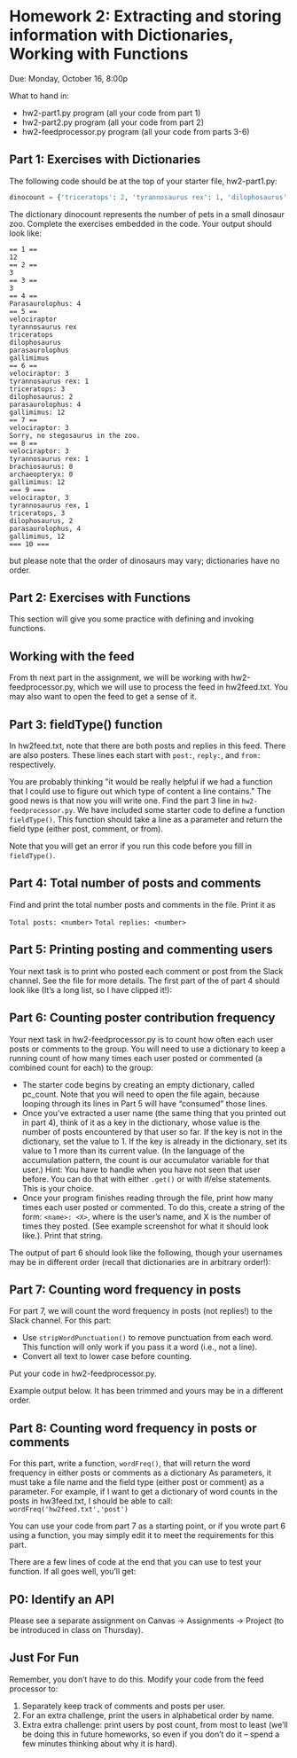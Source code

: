 # Homework 2: Extracting and storing information with Dictionaries, Working with Functions

Due: 	Monday, October 16, 8:00p 

What to hand in:
* hw2-part1.py program (all your code from part 1)
* hw2-part2.py program (all your code from part 2)
* hw2-feedprocessor.py program (all your code from parts 3-6)

## Part 1: Exercises with Dictionaries
The following code should be at the top of your starter file, hw2-part1.py:

```python
dinocount = {'triceratops': 2, 'tyrannosaurus rex': 1, 'dilophosaurus': 2, 'parasaurolophus': 3, 'gallimimus': 12}
```

The dictionary dinocount represents the number of pets in a small dinosaur zoo. Complete the exercises embedded in the code. 
Your output should look like:

```
== 1 ==
12
== 2 ==
3
== 3 ==
3
== 4 ==
Parasaurolophus: 4
== 5 ==
velociraptor
tyrannosaurus rex
triceratops
dilophosaurus
parasaurolophus
gallimimus
== 6 ==
velociraptor: 3
tyrannosaurus rex: 1
triceratops: 3
dilophosaurus: 2
parasaurolophus: 4
gallimimus: 12
== 7 ==
velociraptor: 3
Sorry, no stegosaurus in the zoo.
== 8 ==
velociraptor: 3
tyrannosaurus rex: 1
brachiosaurus: 0
archaeopteryx: 0
gallimimus: 12
=== 9 ===
velociraptor, 3
tyrannosaurus rex, 1
triceratops, 3
dilophosaurus, 2
parasaurolophus, 4
gallimimus, 12
=== 10 ===
```

but please note that the order of dinosaurs may vary; dictionaries have no order.

## Part 2: Exercises with Functions
This section will give you some practice with defining and invoking functions.

## Working with the feed
From th next part in the assignment, we will be working with hw2-feedprocessor.py, which we will use to process the feed in hw2feed.txt. You may also want to open the feed to get a sense of it. 

## Part 3: fieldType() function
In hw2feed.txt, note that there are both posts and replies in this feed. There are also posters. These lines each start with `post:`, `reply:`, and `from:` respectively.

You are probably thinking "it would be really helpful if we had a function that I could use to figure out which type of content a line contains." The good news is that now you will write one. Find the part 3 line in `hw2-feedprocessor.py`. We have included some starter code to define a function `fieldType()`. This function should take a line as a parameter and return the field type (either post, comment, or from).

Note that you will get an error if you run this code before you fill in `fieldType()`.

## Part 4: Total number of posts and comments
Find and print the total number posts and comments in the file. Print it as

`Total posts: <number>`
`Total replies: <number>`

## Part 5: Printing posting and commenting users
Your next task is to print who posted each comment or post from the Slack channel. See the file for more details.
The first part of the of part 4 should look like (It’s a long list, so I have clipped it!):  

## Part 6: Counting poster contribution frequency
Your next task in hw2-feedprocessor.py is to count how often each user posts or comments to the group. You will need to use a dictionary to keep a running count of how many times each user posted or commented (a combined count for each) to the group:
*	The starter code begins by creating an empty dictionary, called pc_count. Note that you will need to open the file again, because looping through its lines in Part 5 will have “consumed” those lines. 
*	Once you’ve extracted a user name (the same thing that you printed out in part 4), think of it as a key in the dictionary, whose value is the number of posts encountered by that user so far. If the key is not in the dictionary, set the value to 1. If the key is already in the dictionary, set its value to 1 more than its current value. (In the language of the accumulation pattern, the count is our accumulator variable for that user.) Hint: You have to handle when you have not seen that user before. You can do that with either `.get()` or with if/else statements. This is your choice.
*	Once your program finishes reading through the file, print how many times each user posted or commented. To do this, create a string of the form: `<name>: <X>`, where <name> is the user’s name, and X is the number of times they posted. (See example screenshot for what it should look like.). Print that string.

The output of part 6 should look like the following, though your usernames may be in different order (recall that dictionaries are in arbitrary order!): 

## Part 7: Counting word frequency in posts
For part 7, we will count the word frequency in posts (not replies!) to the Slack channel. For this part:
*	Use `stripWordPunctuation()` to remove punctuation from each word. This function will only work if you pass it a word (i.e., not a line).
*	Convert all text to lower case before counting.

Put your code in hw2-feedprocessor.py. 

Example output below. It has been trimmed and yours may be in a different order.

## Part 8: Counting word frequency in posts or comments
For this part, write a function, `wordFreq()`, that will return the word frequency in either posts or comments as a dictionary
As parameters, it must take a file name and the field type (either post or comment) as a parameter. For example, if I want to get a dictionary of word counts in the posts in hw3feed.txt, I should be able to call:
`wordFreq('hw2feed.txt','post')`

You can use your code from part 7 as a starting point, or if you wrote part 6 using a function, you may simply edit it to meet the requirements for this part.

There are a few lines of code at the end that you can use to test your function. If all goes well, you’ll get:


## P0: Identify an API
Please see a separate assignment on Canvas -> Assignments -> Project (to be introduced in class on Thursday).

## Just For Fun
Remember, you don’t have to do this. Modify your code from the feed processor to:
1. Separately keep track of comments and posts per user. 
2. For an extra challenge, print the users in alphabetical order by name. 
3. Extra extra challenge: print users by post count, from most to least (we’ll be doing this in future homeworks, so even if you don’t do it – spend a few minutes thinking about why it is hard).

